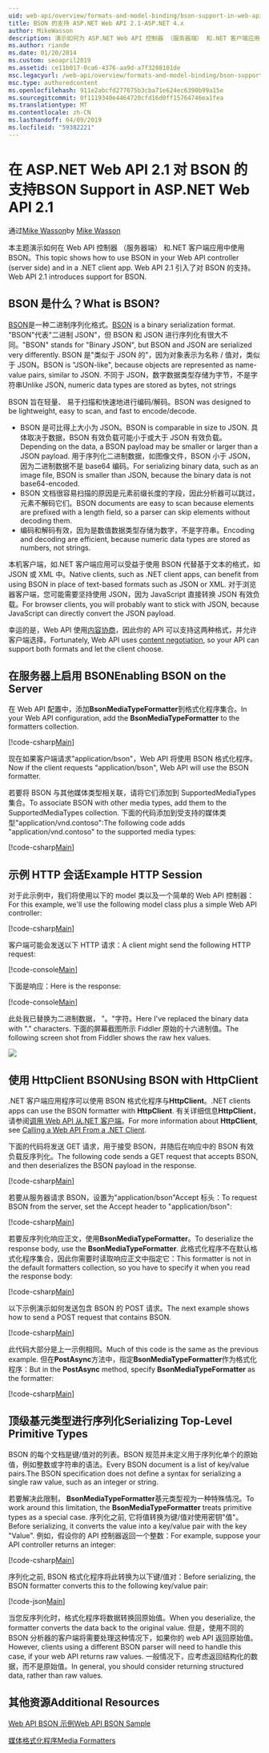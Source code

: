 ```yaml
---
uid: web-api/overview/formats-and-model-binding/bson-support-in-web-api-21
title: BSON 的支持 ASP.NET Web API 2.1-ASP.NET 4.x
author: MikeWasson
description: 演示如何为 ASP.NET Web API 控制器 （服务器端） 和.NET 客户端应用中使用 BSON 4.x。
ms.author: riande
ms.date: 01/20/2014
ms.custom: seoapril2019
ms.assetid: ce11b017-0ca6-4376-aa9d-a7f3288101de
msc.legacyurl: /web-api/overview/formats-and-model-binding/bson-support-in-web-api-21
msc.type: authoredcontent
ms.openlocfilehash: 911e2abcfd277075b3cba71e624ec6390b99a15e
ms.sourcegitcommit: 0f1119340e4464720cfd16d0ff15764746ea1fea
ms.translationtype: MT
ms.contentlocale: zh-CN
ms.lasthandoff: 04/09/2019
ms.locfileid: "59382221"
---
```

# <a name="bson-support-in-aspnet-web-api-21"></a><span data-ttu-id="54e8c-103">在 ASP.NET Web API 2.1 对 BSON 的支持</span><span class="sxs-lookup"><span data-stu-id="54e8c-103">BSON Support in ASP.NET Web API 2.1</span></span>

<span data-ttu-id="54e8c-104">通过[Mike Wasson](https://github.com/MikeWasson)</span><span class="sxs-lookup"><span data-stu-id="54e8c-104">by [Mike Wasson](https://github.com/MikeWasson)</span></span>

<span data-ttu-id="54e8c-105">本主题演示如何在 Web API 控制器 （服务器端） 和.NET 客户端应用中使用 BSON。</span><span class="sxs-lookup"><span data-stu-id="54e8c-105">This topic shows how to use BSON in your Web API controller (server side) and in a .NET client app.</span></span> <span data-ttu-id="54e8c-106">Web API 2.1 引入了对 BSON 的支持。</span><span class="sxs-lookup"><span data-stu-id="54e8c-106">Web API 2.1 introduces support for BSON.</span></span> 

## <a name="what-is-bson"></a><span data-ttu-id="54e8c-107">BSON 是什么？</span><span class="sxs-lookup"><span data-stu-id="54e8c-107">What is BSON?</span></span>

<span data-ttu-id="54e8c-108">[BSON](http://bsonspec.org/)是一种二进制序列化格式。</span><span class="sxs-lookup"><span data-stu-id="54e8c-108">[BSON](http://bsonspec.org/) is a binary serialization format.</span></span> <span data-ttu-id="54e8c-109">"BSON"代表"二进制 JSON"，但 BSON 和 JSON 进行序列化有很大不同。</span><span class="sxs-lookup"><span data-stu-id="54e8c-109">"BSON" stands for "Binary JSON", but BSON and JSON are serialized very differently.</span></span> <span data-ttu-id="54e8c-110">BSON 是"类似于 JSON 的"，因为对象表示为名称 / 值对，类似于 JSON。</span><span class="sxs-lookup"><span data-stu-id="54e8c-110">BSON is "JSON-like", because objects are represented as name-value pairs, similar to JSON.</span></span> <span data-ttu-id="54e8c-111">不同于 JSON，数字数据类型存储为字节，不是字符串</span><span class="sxs-lookup"><span data-stu-id="54e8c-111">Unlike JSON, numeric data types are stored as bytes, not strings</span></span>

<span data-ttu-id="54e8c-112">BSON 旨在轻量、 易于扫描和快速地进行编码/解码。</span><span class="sxs-lookup"><span data-stu-id="54e8c-112">BSON was designed to be lightweight, easy to scan, and fast to encode/decode.</span></span>

- <span data-ttu-id="54e8c-113">BSON 是可比得上大小为 JSON。</span><span class="sxs-lookup"><span data-stu-id="54e8c-113">BSON is comparable in size to JSON.</span></span> <span data-ttu-id="54e8c-114">具体取决于数据，BSON 有效负载可能小于或大于 JSON 有效负载。</span><span class="sxs-lookup"><span data-stu-id="54e8c-114">Depending on the data, a BSON payload may be smaller or larger than a JSON payload.</span></span> <span data-ttu-id="54e8c-115">用于序列化二进制数据，如图像文件，BSON 小于 JSON，因为二进制数据不是 base64 编码。</span><span class="sxs-lookup"><span data-stu-id="54e8c-115">For serializing binary data, such as an image file, BSON is smaller than JSON, because the binary data is not base64-encoded.</span></span>
- <span data-ttu-id="54e8c-116">BSON 文档很容易扫描的原因是元素前缀长度的字段，因此分析器可以跳过，元素不解码它们。</span><span class="sxs-lookup"><span data-stu-id="54e8c-116">BSON documents are easy to scan because elements are prefixed with a length field, so a parser can skip elements without decoding them.</span></span>
- <span data-ttu-id="54e8c-117">编码和解码有效，因为是数值数据类型存储为数字，不是字符串。</span><span class="sxs-lookup"><span data-stu-id="54e8c-117">Encoding and decoding are efficient, because numeric data types are stored as numbers, not strings.</span></span>

<span data-ttu-id="54e8c-118">本机客户端，如.NET 客户端应用可以受益于使用 BSON 代替基于文本的格式，如 JSON 或 XML 中。</span><span class="sxs-lookup"><span data-stu-id="54e8c-118">Native clients, such as .NET client apps, can benefit from using BSON in place of text-based formats such as JSON or XML.</span></span> <span data-ttu-id="54e8c-119">对于浏览器客户端，您可能需要坚持使用 JSON，因为 JavaScript 直接转换 JSON 有效负载。</span><span class="sxs-lookup"><span data-stu-id="54e8c-119">For browser clients, you will probably want to stick with JSON, because JavaScript can directly convert the JSON payload.</span></span>

<span data-ttu-id="54e8c-120">幸运的是，Web API 使用[内容协商](content-negotiation.md)，因此你的 API 可以支持这两种格式，并允许客户端选择。</span><span class="sxs-lookup"><span data-stu-id="54e8c-120">Fortunately, Web API uses [content negotiation](content-negotiation.md), so your API can support both formats and let the client choose.</span></span>

## <a name="enabling-bson-on-the-server"></a><span data-ttu-id="54e8c-121">在服务器上启用 BSON</span><span class="sxs-lookup"><span data-stu-id="54e8c-121">Enabling BSON on the Server</span></span>

<span data-ttu-id="54e8c-122">在 Web API 配置中，添加**BsonMediaTypeFormatter**到格式化程序集合。</span><span class="sxs-lookup"><span data-stu-id="54e8c-122">In your Web API configuration, add the **BsonMediaTypeFormatter** to the formatters collection.</span></span>

[!code-csharp[Main](bson-support-in-web-api-21/samples/sample1.cs)]

<span data-ttu-id="54e8c-123">现在如果客户端请求"application/bson"，Web API 将使用 BSON 格式化程序。</span><span class="sxs-lookup"><span data-stu-id="54e8c-123">Now if the client requests "application/bson", Web API will use the BSON formatter.</span></span>

<span data-ttu-id="54e8c-124">若要将 BSON 与其他媒体类型相关联，请将它们添加到 SupportedMediaTypes 集合。</span><span class="sxs-lookup"><span data-stu-id="54e8c-124">To associate BSON with other media types, add them to the SupportedMediaTypes collection.</span></span> <span data-ttu-id="54e8c-125">下面的代码添加到受支持的媒体类型"application/vnd.contoso":</span><span class="sxs-lookup"><span data-stu-id="54e8c-125">The following code adds "application/vnd.contoso" to the supported media types:</span></span>

[!code-csharp[Main](bson-support-in-web-api-21/samples/sample2.cs)]

## <a name="example-http-session"></a><span data-ttu-id="54e8c-126">示例 HTTP 会话</span><span class="sxs-lookup"><span data-stu-id="54e8c-126">Example HTTP Session</span></span>

<span data-ttu-id="54e8c-127">对于此示例中，我们将使用以下的 model 类以及一个简单的 Web API 控制器：</span><span class="sxs-lookup"><span data-stu-id="54e8c-127">For this example, we'll use the following model class plus a simple Web API controller:</span></span>

[!code-csharp[Main](bson-support-in-web-api-21/samples/sample3.cs)]

<span data-ttu-id="54e8c-128">客户端可能会发送以下 HTTP 请求：</span><span class="sxs-lookup"><span data-stu-id="54e8c-128">A client might send the following HTTP request:</span></span>

[!code-console[Main](bson-support-in-web-api-21/samples/sample4.cmd)]

<span data-ttu-id="54e8c-129">下面是响应：</span><span class="sxs-lookup"><span data-stu-id="54e8c-129">Here is the response:</span></span>

[!code-console[Main](bson-support-in-web-api-21/samples/sample5.cmd)]

<span data-ttu-id="54e8c-130">此处我已替换为二进制数据， &quot;。&quot;字符。</span><span class="sxs-lookup"><span data-stu-id="54e8c-130">Here I've replaced the binary data with &quot;.&quot; characters.</span></span> <span data-ttu-id="54e8c-131">下面的屏幕截图所示 Fiddler 原始的十六进制值。</span><span class="sxs-lookup"><span data-stu-id="54e8c-131">The following screen shot from Fiddler shows the raw hex values.</span></span>

[![](bson-support-in-web-api-21/_static/image2.png)](bson-support-in-web-api-21/_static/image1.png)

## <a name="using-bson-with-httpclient"></a><span data-ttu-id="54e8c-132">使用 HttpClient BSON</span><span class="sxs-lookup"><span data-stu-id="54e8c-132">Using BSON with HttpClient</span></span>

<span data-ttu-id="54e8c-133">.NET 客户端应用程序可以使用 BSON 格式化程序与**HttpClient**。</span><span class="sxs-lookup"><span data-stu-id="54e8c-133">.NET clients apps can use the BSON formatter with **HttpClient**.</span></span> <span data-ttu-id="54e8c-134">有关详细信息**HttpClient**，请参阅[调用 Web API 从.NET 客户端](../advanced/calling-a-web-api-from-a-net-client.md)。</span><span class="sxs-lookup"><span data-stu-id="54e8c-134">For more information about **HttpClient**, see [Calling a Web API From a .NET Client](../advanced/calling-a-web-api-from-a-net-client.md).</span></span>

<span data-ttu-id="54e8c-135">下面的代码将发送 GET 请求，用于接受 BSON，并随后在响应中的 BSON 有效负载反序列化。</span><span class="sxs-lookup"><span data-stu-id="54e8c-135">The following code sends a GET request that accepts BSON, and then deserializes the BSON payload in the response.</span></span>

[!code-csharp[Main](bson-support-in-web-api-21/samples/sample6.cs)]

<span data-ttu-id="54e8c-136">若要从服务器请求 BSON，设置为"application/bson"Accept 标头：</span><span class="sxs-lookup"><span data-stu-id="54e8c-136">To request BSON from the server, set the Accept header to "application/bson":</span></span>

[!code-csharp[Main](bson-support-in-web-api-21/samples/sample7.cs)]

<span data-ttu-id="54e8c-137">若要反序列化响应正文，使用**BsonMediaTypeFormatter**。</span><span class="sxs-lookup"><span data-stu-id="54e8c-137">To deserialize the response body, use the **BsonMediaTypeFormatter**.</span></span> <span data-ttu-id="54e8c-138">此格式化程序不在默认格式化程序集合，因此你需要时读取响应正文中指定它：</span><span class="sxs-lookup"><span data-stu-id="54e8c-138">This formatter is not in the default formatters collection, so you have to specify it when you read the response body:</span></span>

[!code-csharp[Main](bson-support-in-web-api-21/samples/sample8.cs)]

<span data-ttu-id="54e8c-139">以下示例演示如何发送包含 BSON 的 POST 请求。</span><span class="sxs-lookup"><span data-stu-id="54e8c-139">The next example shows how to send a POST request that contains BSON.</span></span>

[!code-csharp[Main](bson-support-in-web-api-21/samples/sample9.cs)]

<span data-ttu-id="54e8c-140">此代码大部分是上一示例相同。</span><span class="sxs-lookup"><span data-stu-id="54e8c-140">Much of this code is the same as the previous example.</span></span> <span data-ttu-id="54e8c-141">但在**PostAsync**方法中，指定**BsonMediaTypeFormatter**作为格式化程序：</span><span class="sxs-lookup"><span data-stu-id="54e8c-141">But in the **PostAsync** method, specify **BsonMediaTypeFormatter** as the formatter:</span></span>

[!code-csharp[Main](bson-support-in-web-api-21/samples/sample10.cs)]

## <a name="serializing-top-level-primitive-types"></a><span data-ttu-id="54e8c-142">顶级基元类型进行序列化</span><span class="sxs-lookup"><span data-stu-id="54e8c-142">Serializing Top-Level Primitive Types</span></span>

<span data-ttu-id="54e8c-143">BSON 的每个文档是键/值对的列表。BSON 规范并未定义用于序列化单个的原始值，例如整数或字符串的语法。</span><span class="sxs-lookup"><span data-stu-id="54e8c-143">Every BSON document is a list of key/value pairs.The BSON specification does not define a syntax for serializing a single raw value, such as an integer or string.</span></span>

<span data-ttu-id="54e8c-144">若要解决此限制， **BsonMediaTypeFormatter**基元类型视为一种特殊情况。</span><span class="sxs-lookup"><span data-stu-id="54e8c-144">To work around this limitation, the **BsonMediaTypeFormatter** treats primitive types as a special case.</span></span> <span data-ttu-id="54e8c-145">序列化之前, 它将值转换为键/值对使用密钥"值"。</span><span class="sxs-lookup"><span data-stu-id="54e8c-145">Before serializing, it converts the value into a key/value pair with the key "Value".</span></span> <span data-ttu-id="54e8c-146">例如，假设你的 API 控制器返回一个整数：</span><span class="sxs-lookup"><span data-stu-id="54e8c-146">For example, suppose your API controller returns an integer:</span></span>

[!code-csharp[Main](bson-support-in-web-api-21/samples/sample11.cs)]

<span data-ttu-id="54e8c-147">序列化之前, BSON 格式化程序将此转换为以下键/值对：</span><span class="sxs-lookup"><span data-stu-id="54e8c-147">Before serializing, the BSON formatter converts this to the following key/value pair:</span></span>

[!code-json[Main](bson-support-in-web-api-21/samples/sample12.json)]

<span data-ttu-id="54e8c-148">当您反序列化时，格式化程序将数据转换回原始值。</span><span class="sxs-lookup"><span data-stu-id="54e8c-148">When you deserialize, the formatter converts the data back to the original value.</span></span> <span data-ttu-id="54e8c-149">但是，使用不同的 BSON 分析器的客户端将需要处理这种情况下，如果你的 web API 返回原始值。</span><span class="sxs-lookup"><span data-stu-id="54e8c-149">However, clients using a different BSON parser will need to handle this case, if your web API returns raw values.</span></span> <span data-ttu-id="54e8c-150">一般情况下，应考虑返回结构化的数据，而不是原始值。</span><span class="sxs-lookup"><span data-stu-id="54e8c-150">In general, you should consider returning structured data, rather than raw values.</span></span>

## <a name="additional-resources"></a><span data-ttu-id="54e8c-151">其他资源</span><span class="sxs-lookup"><span data-stu-id="54e8c-151">Additional Resources</span></span>

[<span data-ttu-id="54e8c-152">Web API BSON 示例</span><span class="sxs-lookup"><span data-stu-id="54e8c-152">Web API BSON Sample</span></span>](https://aspnet.codeplex.com/SourceControl/latest#Samples/WebApi/BSONSample/)

[<span data-ttu-id="54e8c-153">媒体格式化程序</span><span class="sxs-lookup"><span data-stu-id="54e8c-153">Media Formatters</span></span>](media-formatters.md)
